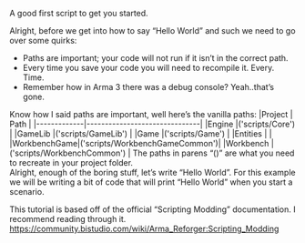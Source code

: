 A good first script to get you started.

Alright, before we get into how to say “Hello World” and such we need to go over some quirks:
* Paths are important; your code will not run if it isn’t in the correct path.
* Every time you save your code you will need to recompile it. Every. Time.
* Remember how in Arma 3 there was a debug console? Yeah..that’s gone.

Know how I said paths are important, well here’s the vanilla paths:
|Project      | Path                          |
|-------------|-------------------------------|
|Engine       |('scripts/Core')               |
|GameLib      |('scripts/GameLib')            |
|Game         |('scripts/Game')               |
|Entities     |                               |
|WorkbenchGame|('scripts/WorkbenchGameCommon')|
|Workbench    |('scripts/WorkbenchCommon')    |
The paths in parens “()” are what you need to recreate in your project folder.
\
Alright, enough of the boring stuff, let’s write “Hello World”. For this example we will be writing a bit of code that will print “Hello World” when you start a scenario.

This tutorial is based off of the official “Scripting Modding” documentation. I recommend reading through it.
https://community.bistudio.com/wiki/Arma_Reforger:Scripting_Modding

